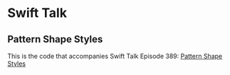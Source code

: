 # Swift Talk
## Pattern Shape Styles

This is the code that accompanies Swift Talk Episode 389: [Pattern Shape Styles](https://talk.objc.io/episodes/S01E389-pattern-shape-styles)
